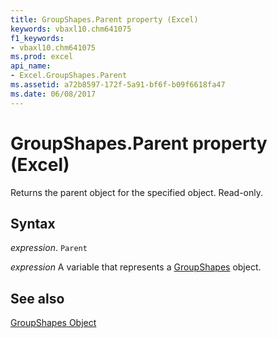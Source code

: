 ```yaml
---
title: GroupShapes.Parent property (Excel)
keywords: vbaxl10.chm641075
f1_keywords:
- vbaxl10.chm641075
ms.prod: excel
api_name:
- Excel.GroupShapes.Parent
ms.assetid: a72b8597-172f-5a91-bf6f-b09f6618fa47
ms.date: 06/08/2017
---
```



# GroupShapes.Parent property (Excel)

Returns the parent object for the specified object. Read-only.


## Syntax

_expression_. `Parent`

_expression_ A variable that represents a [GroupShapes](Excel.GroupShapes.md) object.


## See also


[GroupShapes Object](Excel.GroupShapes.md)

